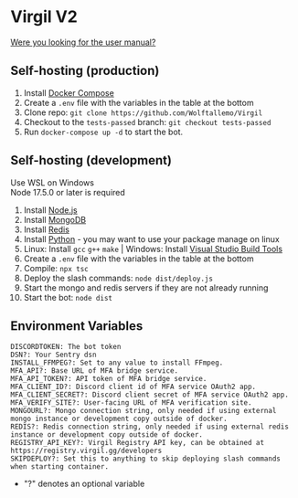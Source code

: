 # Virgil V2

[Were you looking for the user manual?](MANUAL.md)

## Self-hosting (production)

1. Install [Docker Compose](https://docs.docker.com/compose/install/)
2. Create a `.env` file with the variables in the table at the bottom
3. Clone repo: `git clone https://github.com/Wolftallemo/Virgil`
4. Checkout to the `tests-passed` branch: `git checkout tests-passed`
5. Run `docker-compose up -d` to start the bot.

## Self-hosting (development)
Use WSL on Windows<br>
Node 17.5.0 or later is required

1. Install [Node.js](https://nodejs.org/en/download/current)
2. Install [MongoDB](https://www.mongodb.com/try/download/community)
3. Install [Redis](https://redis.io/download)
4. Install [Python](https://www.python.org) - you may want to use your package manage on linux
5. Linux: Install `gcc` `g++` `make` | Windows: Install [Visual Studio Build Tools](https://aka.ms/vs/17/release/vs_BuildTools.exe)
6. Create a `.env` file with the variables in the table at the bottom
7. Compile: `npx tsc`
8. Deploy the slash commands: `node dist/deploy.js`
9. Start the mongo and redis servers if they are not already running
10. Start the bot: `node dist`

## Environment Variables

```
DISCORDTOKEN: The bot token
DSN?: Your Sentry dsn
INSTALL_FFMPEG?: Set to any value to install FFmpeg.
MFA_API?: Base URL of MFA bridge service.
MFA_API_TOKEN?: API token of MFA bridge service.
MFA_CLIENT_ID?: Discord client id of MFA service OAuth2 app.
MFA_CLIENT_SECRET?: Discord client secret of MFA service OAuth2 app.
MFA_VERIFY_SITE?: User-facing URL of MFA verification site.
MONGOURL?: Mongo connection string, only needed if using external mongo instance or development copy outside of docker.
REDIS?: Redis connection string, only needed if using external redis instance or development copy outside of docker.
REGISTRY_API_KEY?: Virgil Registry API key, can be obtained at https://registry.virgil.gg/developers
SKIPDEPLOY?: Set this to anything to skip deploying slash commands when starting container.
```

- "?" denotes an optional variable
